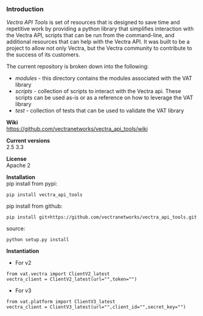 ### Introduction
_Vectra API Tools_ is set of resources that is designed to save time and repetitive work by providing a python library that simplifies interaction with the Vectra API, scripts that can be run from the command-line, and additional resources that can help with the Vectra API. It was built to be a project to allow not only Vectra, but the Vectra community to contribute to the success of its customers.

The current repository is broken down into the following:
* _modules_ - this directory contains the modules associated with the VAT library
* _scripts_ - collection of scripts to interact with the Vectra api. These scripts can be used as-is or as a reference on how to leverage the VAT library
* _test_ - collection of tests that can be used to validate the VAT library

**Wiki**  
https://github.com/vectranetworks/vectra_api_tools/wiki

**Current versions**  
2.5
3.3

**License**  
Apache 2

**Installation**  
pip install from pypi:  
```
pip install vectra_api_tools
```
pip install from github:
```
pip install git+https://github.com/vectranetworks/vectra_api_tools.git
```
source:
```
python setup.py install
```

**Instantiation**
* For v2
```
from vat.vectra import ClientV2_latest
vectra_client = ClientV2_latest(url="",token="")
```
* For v3
```
from vat.platform import ClientV3_latest
vectra_client = ClientV3_latest(url="",client_id="",secret_key="")
```
